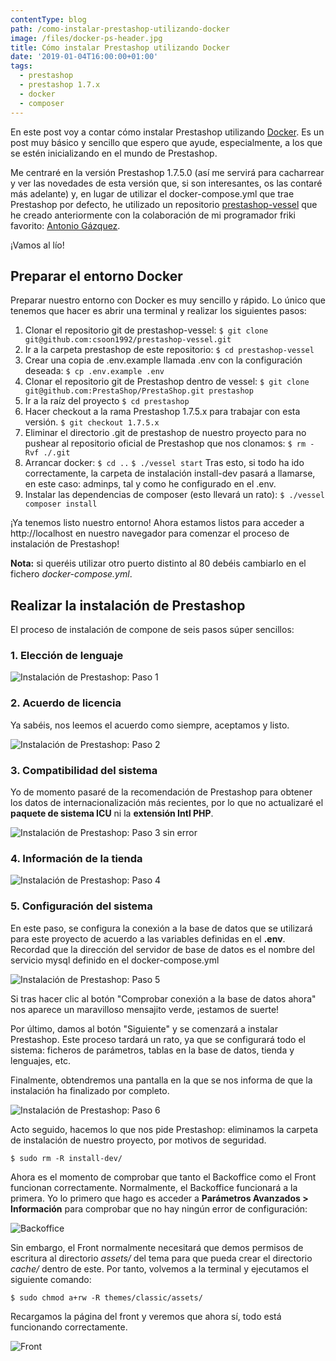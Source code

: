 ```yaml
---
contentType: blog
path: /como-instalar-prestashop-utilizando-docker
image: /files/docker-ps-header.jpg
title: Cómo instalar Prestashop utilizando Docker
date: '2019-01-04T16:00:00+01:00'
tags:
  - prestashop
  - prestashop 1.7.x
  - docker
  - composer
---
```

En este post voy a contar cómo instalar Prestashop utilizando [Docker](https://docs.docker.com/get-started/). Es un post muy básico y sencillo que espero que ayude, especialmente, a los que se estén inicializando en el mundo de Prestashop.

Me centraré en la versión Prestashop 1.7.5.0 (así me servirá para cacharrear y ver las novedades de esta versión que, si son interesantes, os las contaré más adelante) y, en lugar de utilizar el docker-compose.yml que trae Prestashop por defecto, he utilizado un repositorio [prestashop-vessel](https://github.com/csoon1992/prestashop-vessel) que he creado anteriormente con la colaboración de mi programador friki favorito: [Antonio Gázquez](https://antoniogazquez.me/).

¡Vamos al lío!

## Preparar el entorno Docker

Preparar nuestro entorno con Docker es muy sencillo y rápido. Lo único que tenemos que hacer es abrir una terminal y realizar los siguientes pasos:

1. Clonar el repositorio git de prestashop-vessel:
   `$ git clone git@github.com:csoon1992/prestashop-vessel.git`
2. Ir a la carpeta prestashop de este repositorio:
   `$ cd prestashop-vessel`
3. Crear una copia de .env.example llamada .env con la configuración deseada:
   `$ cp .env.example .env`
4. Clonar el repositorio git de Prestashop dentro de vessel:
   `$ git clone git@github.com:PrestaShop/PrestaShop.git prestashop` 
5. Ir a la raíz del proyecto
   `$ cd prestashop`
6. Hacer checkout a la rama Prestashop 1.7.5.x para trabajar con esta versión.
   `$ git checkout 1.7.5.x`
7. Eliminar el directorio .git de prestashop de nuestro proyecto para no pushear al repositorio oficial de Prestashop que nos clonamos:
    `$ rm -Rvf ./.git`
8. Arrancar docker:
    `$ cd ..`
    `$ ./vessel start`
  Tras esto, si todo ha ido correctamente, la carpeta de instalación install-dev pasará a llamarse, en este caso: adminps, tal y como he configurado en el .env.
9. Instalar las dependencias de composer (esto llevará un rato):
    `$ ./vessel composer install`

¡Ya tenemos listo nuestro entorno!
Ahora estamos listos para acceder a http://localhost en nuestro navegador para comenzar el proceso de instalación de Prestashop!

**Nota:** si queréis utilizar otro puerto distinto al 80 debéis cambiarlo en el fichero _docker-compose.yml_.

## Realizar la instalación de Prestashop

El proceso de instalación de compone de seis pasos súper sencillos:

### 1. Elección de lenguaje

![Instalación de Prestashop: Paso 1](/files/01_install.png)

### 2. Acuerdo de licencia

Ya sabéis, nos leemos el acuerdo como siempre, aceptamos y listo.

![Instalación de Prestashop: Paso 2](/files/02_install.png)

### 3. Compatibilidad del sistema

Yo de momento pasaré de la recomendación de Prestashop para obtener los datos de internacionalización más recientes, por lo que no actualizaré el **paquete de sistema ICU** ni la **extensión Intl PHP**. 

![Instalación de Prestashop: Paso 3 sin error](/files/03_install_b.png)

### 4. Información de la tienda

![Instalación de Prestashop: Paso 4](/files/04_install.png)

### 5. Configuración del sistema

En este paso, se configura la conexión a la base de datos que se utilizará para este proyecto de acuerdo a las variables definidas en el **.env**.
Recordad que la dirección del servidor de base de datos es el nombre del servicio mysql definido en el docker-compose.yml

![Instalación de Prestashop: Paso 5](/files/05_install.png)

Si tras hacer clic al botón "Comprobar conexión a la base de datos ahora" nos aparece un maravilloso mensajito verde, ¡estamos de suerte!

Por último, damos al botón "Siguiente" y se comenzará a instalar Prestashop. Este proceso tardará un rato, ya que se configurará todo el sistema: ficheros de parámetros, tablas en la base de datos, tienda y lenguajes, etc.

Finalmente, obtendremos una pantalla en la que se nos informa de que la instalación ha finalizado por completo.

![Instalación de Prestashop: Paso 6](/files/06_install.png)

Acto seguido, hacemos lo que nos pide Prestashop: eliminamos la carpeta de instalación de nuestro proyecto, por motivos de seguridad.

`$ sudo rm -R install-dev/`

Ahora es el momento de comprobar que tanto el Backoffice como el Front funcionan correctamente. Normalmente, el Backoffice funcionará a la primera. Yo lo primero que hago es acceder a **Parámetros Avanzados > Información** para comprobar que no hay ningún error de configuración:

![Backoffice](/files/backoffice_info.png)

Sin embargo, el Front normalmente necesitará que demos permisos de escritura al directorio _assets/_ del tema para que pueda crear el directorio _cache/_ dentro de este.
Por tanto, volvemos a la terminal y ejecutamos el siguiente comando:

`$ sudo chmod a+rw -R themes/classic/assets/`

Recargamos la página del front y veremos que ahora sí, todo está funcionando correctamente.

![Front](/files/front.png)
